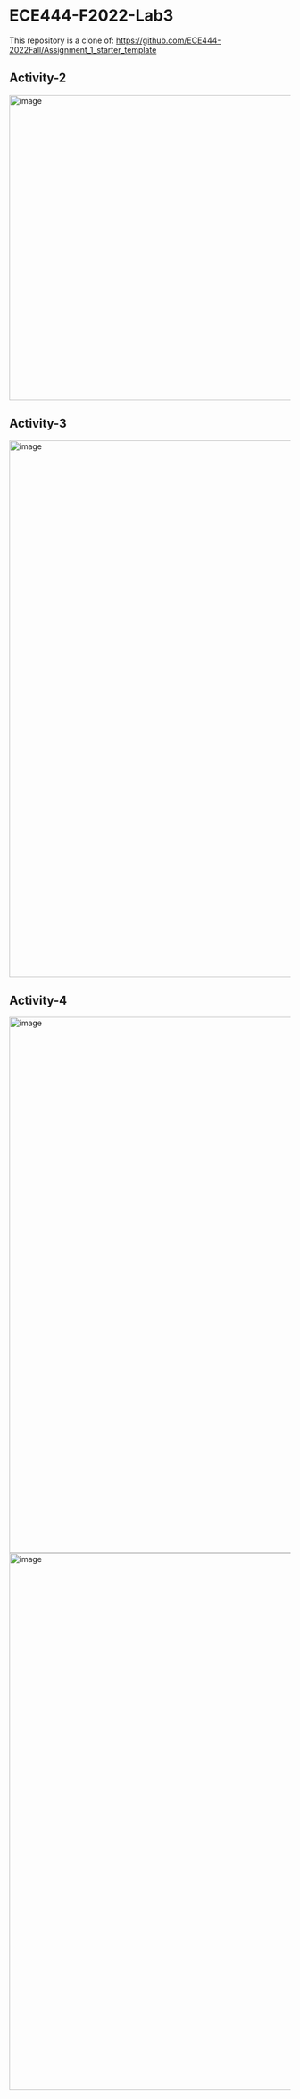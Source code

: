 # ECE444-F2022-Lab3

This repository is a clone of: https://github.com/ECE444-2022Fall/Assignment_1_starter_template

## Activity-2

<img width="546" alt="image" src="https://user-images.githubusercontent.com/62436455/193471790-95f0a5c6-dd69-4e15-92d8-6fb42fb48707.png">

## Activity-3

<img width="960" alt="image" src="https://user-images.githubusercontent.com/62436455/193473035-1250a025-60c7-4c1e-8649-ba93a13174fa.png">

## Activity-4

<img width="959" alt="image" src="https://user-images.githubusercontent.com/62436455/193473336-44727885-a2b7-473e-abe7-c58919b134e8.png">

<img width="960" alt="image" src="https://user-images.githubusercontent.com/62436455/193473364-fd98845a-28c8-4ea9-95f5-104998b966cd.png">
